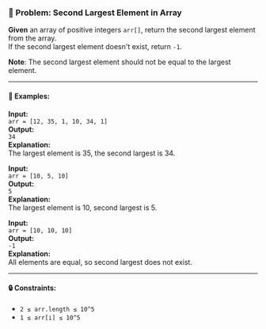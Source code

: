 ### 🧮 Problem: Second Largest Element in Array

**Given** an array of positive integers `arr[]`, return the second largest element from the array.  
If the second largest element doesn't exist, return `-1`.

**Note**: The second largest element should not be equal to the largest element.

---

#### 🧾 Examples:

**Input:**  
`arr = [12, 35, 1, 10, 34, 1]`  
**Output:**  
`34`  
**Explanation:**  
The largest element is 35, the second largest is 34.

**Input:**  
`arr = [10, 5, 10]`  
**Output:**  
`5`  
**Explanation:**  
The largest element is 10, second largest is 5.

**Input:**  
`arr = [10, 10, 10]`  
**Output:**  
`-1`  
**Explanation:**  
All elements are equal, so second largest does not exist.

---

#### 🔒 Constraints:

- `2 ≤ arr.length ≤ 10^5`
- `1 ≤ arr[i] ≤ 10^5`

